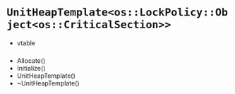 # `UnitHeapTemplate<os::LockPolicy::Object<os::CriticalSection>>`

- vtable
###
- Allocate()
- Initialize()
- UnitHeapTemplate()
- ~UnitHeapTemplate()